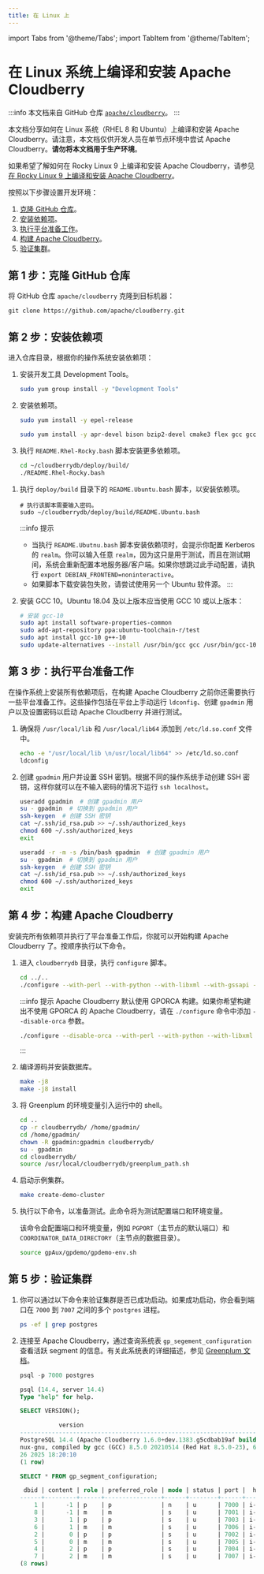 ```yaml
---
title: 在 Linux 上
---
```


import Tabs from '@theme/Tabs';
import TabItem from '@theme/TabItem';

# 在 Linux 系统上编译和安装 Apache Cloudberry

:::info
本文档来自 GitHub 仓库 [`apache/cloudberry`](https://github.com/apache/cloudberry/blob/main/deploy/build/README.Linux.md)。
:::

本文档分享如何在 Linux 系统（RHEL 8 和 Ubuntu）上编译和安装 Apache Cloudberry。请注意，本文档仅供开发人员在单节点环境中尝试 Apache Cloudberry。**请勿将本文档用于生产环境**。

如果希望了解如何在 Rocky Linux 9 上编译和安装 Apache Cloudberry，请参见 [在 Rocky Linux 9 上编译和安装 Apache Cloudberry](https://github.com/edespino/cloudberry/blob/rocky9-dev-readme/deploy/build/README-rockylinux9.md)。

按照以下步骤设置开发环境：

1. [克隆 GitHub 仓库](#第-1-步克隆-github-仓库)。
2. [安装依赖项](#第-2-步安装依赖项)。
3. [执行平台准备工作](#第-3-步执行平台准备工作)。
4. [构建 Apache Cloudberry](#第-4-步构建-apache-cloudberry)。
5. [验证集群](#第-5-步验证集群)。

## 第 1 步：克隆 GitHub 仓库

将 GitHub 仓库 `apache/cloudberry` 克隆到目标机器：

```shell
git clone https://github.com/apache/cloudberry.git
```

## 第 2 步：安装依赖项

进入仓库目录，根据你的操作系统安装依赖项：

<Tabs>
<TabItem value="rockey-rhel-8" label="RHEL 8 和 Rocky Linux 8" default>

1. 安装开发工具 Development Tools。

    ```bash
    sudo yum group install -y "Development Tools"
    ```

2. 安装依赖项。

    ```bash
    sudo yum install -y epel-release

    sudo yum install -y apr-devel bison bzip2-devel cmake3 flex gcc gcc-c++ krb5-devel libcurl-devel libevent-devel libkadm5  libxml2-devel libzstd-devel openssl-devel perl-ExtUtils-Embed python3-devel python3-pip readline-devel xerces-c-devel zlib-devel
    ```

3. 执行 `README.Rhel-Rocky.bash` 脚本安装更多依赖项。

    ```bash
    cd ~/cloudberrydb/deploy/build/
    ./README.Rhel-Rocky.bash
    ```

</TabItem>
<TabItem value="ubuntu-18.04" label="Ubuntu 18.04 或更新版本" default>

1. 执行 `deploy/build` 目录下的 `README.Ubuntu.bash` 脚本，以安装依赖项。

    ```shell
    # 执行该脚本需要输入密码。
    sudo ~/cloudberrydb/deploy/build/README.Ubuntu.bash
    ```

    :::info 提示
    - 当执行 `README.Ubutnu.bash` 脚本安装依赖项时，会提示你配置 Kerberos 的 `realm`。你可以输入任意 `realm`，因为这只是用于测试，而且在测试期间，系统会重新配置本地服务器/客户端。如果你想跳过此手动配置，请执行 `export DEBIAN_FRONTEND=noninteractive`。
    - 如果脚本下载安装包失败，请尝试使用另一个 Ubuntu 软件源。
    :::

2. 安装 GCC 10。Ubuntu 18.04 及以上版本应当使用 GCC 10 或以上版本：

    ```bash
    # 安装 gcc-10
    sudo apt install software-properties-common
    sudo add-apt-repository ppa:ubuntu-toolchain-r/test
    sudo apt install gcc-10 g++-10
    sudo update-alternatives --install /usr/bin/gcc gcc /usr/bin/gcc-10 100
    ```

</TabItem>
</Tabs>

## 第 3 步：执行平台准备工作

在操作系统上安装所有依赖项后，在构建 Apache Cloudberry 之前你还需要执行一些平台准备工作。这些操作包括在平台上手动运行 `ldconfig`、创建 `gpadmin` 用户以及设置密码以启动 Apache Cloudberry 并进行测试。

1. 确保将 `/usr/local/lib` 和 `/usr/local/lib64` 添加到 `/etc/ld.so.conf` 文件中。

    ```bash
    echo -e "/usr/local/lib \n/usr/local/lib64" >> /etc/ld.so.conf
    ldconfig
    ```

2. 创建 `gpadmin` 用户并设置 SSH 密钥。根据不同的操作系统手动创建 SSH 密钥，这样你就可以在不输入密码的情况下运行 `ssh localhost`。

    <Tabs>
    <TabItem value="rhel-rockey" label="Rocky Linux 和 RHEL 8" default>

    ```bash
    useradd gpadmin  # 创建 gpadmin 用户
    su - gpadmin  # 切换到 gpadmin 用户
    ssh-keygen  # 创建 SSH 密钥
    cat ~/.ssh/id_rsa.pub >> ~/.ssh/authorized_keys
    chmod 600 ~/.ssh/authorized_keys
    exit
    ```

    </TabItem>
    <TabItem value="ubuntu" label="Ubuntu" default>

    ```bash
    useradd -r -m -s /bin/bash gpadmin  # 创建 gpadmin 用户
    su - gpadmin  # 切换到 gpadmin 用户
    ssh-keygen  # 创建 SSH 密钥
    cat ~/.ssh/id_rsa.pub >> ~/.ssh/authorized_keys
    chmod 600 ~/.ssh/authorized_keys 
    exit
    ```

    </TabItem>
    </Tabs>

## 第 4 步：构建 Apache Cloudberry

安装完所有依赖项并执行了平台准备工作后，你就可以开始构建 Apache Cloudberry 了。按顺序执行以下命令。

1. 进入 `cloudberrydb` 目录，执行 `configure` 脚本。

    ```bash
    cd ../..
    ./configure --with-perl --with-python --with-libxml --with-gssapi --prefix=/usr/local/cloudberrydb
    ```

    :::info 提示
    Apache Cloudberry 默认使用 GPORCA 构建。如果你希望构建出不使用 GPORCA 的 Apache Cloudberry，请在 `./configure` 命令中添加 `--disable-orca` 参数。

    ```bash
    ./configure --disable-orca --with-perl --with-python --with-libxml --prefix=/usr/local/cloudberrydb
    ```

    :::

2. 编译源码并安装数据库。

    ```bash
    make -j8
    make -j8 install
    ```

3. 将 Greenplum 的环境变量引入运行中的 shell。

    ```bash
    cd ..
    cp -r cloudberrydb/ /home/gpadmin/
    cd /home/gpadmin/
    chown -R gpadmin:gpadmin cloudberrydb/
    su - gpadmin
    cd cloudberrydb/
    source /usr/local/cloudberrydb/greenplum_path.sh
    ```

4. 启动示例集群。

    <Tabs>
    <TabItem value="ubuntu-rocky-rhel" label="Ubuntu、Rocky Linux 和 RHEL" default>

    ```bash
    make create-demo-cluster
    ```

    </TabItem>
    </Tabs>

5. 执行以下命令，以准备测试。此命令将为测试配置端口和环境变量。

    该命令会配置端口和环境变量，例如 `PGPORT`（主节点的默认端口）和 `COORDINATOR_DATA_DIRECTORY`（主节点的数据目录）。

    ```bash
    source gpAux/gpdemo/gpdemo-env.sh
    ```

## 第 5 步：验证集群

1. 你可以通过以下命令来验证集群是否已成功启动。如果成功启动，你会看到端口在 `7000` 到 `7007` 之间的多个 `postgres` 进程。

    ```bash
    ps -ef | grep postgres
    ```

2. 连接至 Apache Cloudberry，通过查询系统表 `gp_segement_configuration` 查看活跃 segment 的信息。有关此系统表的详细描述，参见 [Greenplum 文档](https://docs.vmware.com/en/VMware-Greenplum/7/greenplum-database/ref_guide-system_catalogs-gp_segment_configuration.html)。

    ```sql
    psql -p 7000 postgres

    psql (14.4, server 14.4)
    Type "help" for help.
    ```

    ```sql
    SELECT VERSION();

               version                                                          
    -------------------------------------------------------------------------------------
    PostgreSQL 14.4 (Apache Cloudberry 1.6.0+dev.1383.g5cdbab19af build dev) on x86_64-pc-li
    nux-gnu, compiled by gcc (GCC) 8.5.0 20210514 (Red Hat 8.5.0-23), 64-bit compiled on Feb 
    26 2025 18:20:10
    (1 row)
    ```

    ```sql
    SELECT * FROM gp_segment_configuration;

     dbid | content | role | preferred_role | mode | status | port |  hostname  |  address   |                                   datadir                                    | warehouseid 
    ------+---------+------+----------------+------+--------+------+------------+------------+------------------------------------------------------------------------------+-------------
        1 |      -1 | p    | p              | n    | u      | 7000 | i-6wvpa9wt | i-6wvpa9wt | /home/gpadmin/cloudberrydb/gpAux/gpdemo/datadirs/qddir/demoDataDir-1         |           0
        8 |      -1 | m    | m              | s    | u      | 7001 | i-6wvpa9wt | i-6wvpa9wt | /home/gpadmin/cloudberrydb/gpAux/gpdemo/datadirs/standby                     |           0
        3 |       1 | p    | p              | s    | u      | 7003 | i-6wvpa9wt | i-6wvpa9wt | /home/gpadmin/cloudberrydb/gpAux/gpdemo/datadirs/dbfast2/demoDataDir1        |           0
        6 |       1 | m    | m              | s    | u      | 7006 | i-6wvpa9wt | i-6wvpa9wt | /home/gpadmin/cloudberrydb/gpAux/gpdemo/datadirs/dbfast_mirror2/demoDataDir1 |           0
        2 |       0 | p    | p              | s    | u      | 7002 | i-6wvpa9wt | i-6wvpa9wt | /home/gpadmin/cloudberrydb/gpAux/gpdemo/datadirs/dbfast1/demoDataDir0        |           0
        5 |       0 | m    | m              | s    | u      | 7005 | i-6wvpa9wt | i-6wvpa9wt | /home/gpadmin/cloudberrydb/gpAux/gpdemo/datadirs/dbfast_mirror1/demoDataDir0 |           0
        4 |       2 | p    | p              | s    | u      | 7004 | i-6wvpa9wt | i-6wvpa9wt | /home/gpadmin/cloudberrydb/gpAux/gpdemo/datadirs/dbfast3/demoDataDir2        |           0
        7 |       2 | m    | m              | s    | u      | 7007 | i-6wvpa9wt | i-6wvpa9wt | /home/gpadmin/cloudberrydb/gpAux/gpdemo/datadirs/dbfast_mirror3/demoDataDir2 |           0
    (8 rows)
    ```